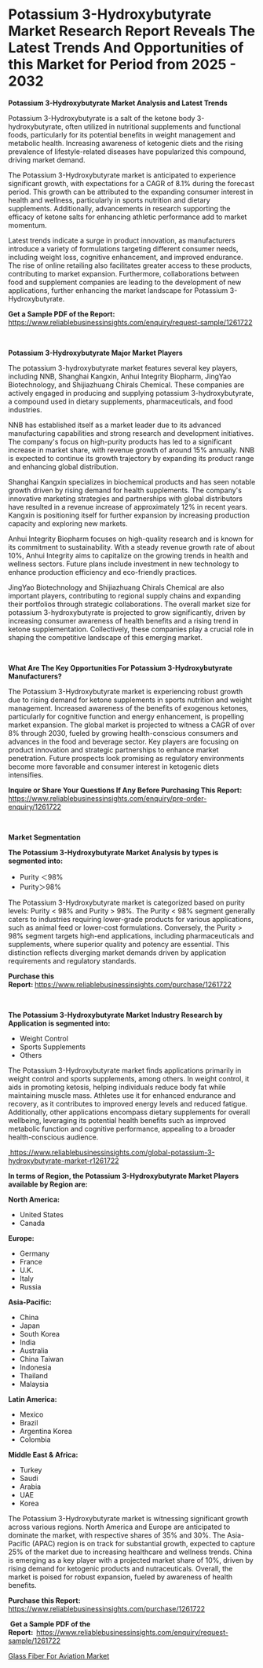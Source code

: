 <p><h1>Potassium 3-Hydroxybutyrate Market Research Report Reveals The Latest Trends And Opportunities of this Market for Period from 2025 - 2032</h1></p><p><strong>Potassium 3-Hydroxybutyrate Market Analysis and Latest Trends</strong></p>
<p><p>Potassium 3-Hydroxybutyrate is a salt of the ketone body 3-hydroxybutyrate, often utilized in nutritional supplements and functional foods, particularly for its potential benefits in weight management and metabolic health. Increasing awareness of ketogenic diets and the rising prevalence of lifestyle-related diseases have popularized this compound, driving market demand.</p><p>The Potassium 3-Hydroxybutyrate market is anticipated to experience significant growth, with expectations for a CAGR of 8.1% during the forecast period. This growth can be attributed to the expanding consumer interest in health and wellness, particularly in sports nutrition and dietary supplements. Additionally, advancements in research supporting the efficacy of ketone salts for enhancing athletic performance add to market momentum.</p><p>Latest trends indicate a surge in product innovation, as manufacturers introduce a variety of formulations targeting different consumer needs, including weight loss, cognitive enhancement, and improved endurance. The rise of online retailing also facilitates greater access to these products, contributing to market expansion. Furthermore, collaborations between food and supplement companies are leading to the development of new applications, further enhancing the market landscape for Potassium 3-Hydroxybutyrate.</p></p>
<p><strong>Get a Sample PDF of the Report:&nbsp;</strong> <a href="https://www.reliablebusinessinsights.com/enquiry/request-sample/1261722?utm_campaign=2032&utm_medium=2&utm_source=Github&utm_content=ia&utm_term=02022025&utm_id=potassium-3-hydroxybutyrate">https://www.reliablebusinessinsights.com/enquiry/request-sample/1261722</a></p>
<p>&nbsp;</p>
<p><strong>Potassium 3-Hydroxybutyrate Major Market Players</strong></p>
<p><p>The potassium 3-hydroxybutyrate market features several key players, including NNB, Shanghai Kangxin, Anhui Integrity Biopharm, JingYao Biotechnology, and Shijiazhuang Chirals Chemical. These companies are actively engaged in producing and supplying potassium 3-hydroxybutyrate, a compound used in dietary supplements, pharmaceuticals, and food industries.</p><p>NNB has established itself as a market leader due to its advanced manufacturing capabilities and strong research and development initiatives. The company's focus on high-purity products has led to a significant increase in market share, with revenue growth of around 15% annually. NNB is expected to continue its growth trajectory by expanding its product range and enhancing global distribution.</p><p>Shanghai Kangxin specializes in biochemical products and has seen notable growth driven by rising demand for health supplements. The company's innovative marketing strategies and partnerships with global distributors have resulted in a revenue increase of approximately 12% in recent years. Kangxin is positioning itself for further expansion by increasing production capacity and exploring new markets.</p><p>Anhui Integrity Biopharm focuses on high-quality research and is known for its commitment to sustainability. With a steady revenue growth rate of about 10%, Anhui Integrity aims to capitalize on the growing trends in health and wellness sectors. Future plans include investment in new technology to enhance production efficiency and eco-friendly practices.</p><p>JingYao Biotechnology and Shijiazhuang Chirals Chemical are also important players, contributing to regional supply chains and expanding their portfolios through strategic collaborations. The overall market size for potassium 3-hydroxybutyrate is projected to grow significantly, driven by increasing consumer awareness of health benefits and a rising trend in ketone supplementation. Collectively, these companies play a crucial role in shaping the competitive landscape of this emerging market.</p></p>
<p>&nbsp;</p>
<p><strong>What Are The Key Opportunities For Potassium 3-Hydroxybutyrate Manufacturers?</strong></p>
<p><p>The Potassium 3-Hydroxybutyrate market is experiencing robust growth due to rising demand for ketone supplements in sports nutrition and weight management. Increased awareness of the benefits of exogenous ketones, particularly for cognitive function and energy enhancement, is propelling market expansion. The global market is projected to witness a CAGR of over 8% through 2030, fueled by growing health-conscious consumers and advances in the food and beverage sector. Key players are focusing on product innovation and strategic partnerships to enhance market penetration. Future prospects look promising as regulatory environments become more favorable and consumer interest in ketogenic diets intensifies.</p></p>
<p><strong>Inquire or Share Your Questions If Any Before Purchasing This Report:</strong> <a href="https://www.reliablebusinessinsights.com/enquiry/pre-order-enquiry/1261722?utm_campaign=2032&utm_medium=2&utm_source=Github&utm_content=ia&utm_term=02022025&utm_id=potassium-3-hydroxybutyrate">https://www.reliablebusinessinsights.com/enquiry/pre-order-enquiry/1261722</a></p>
<p>&nbsp;</p>
<p><strong>Market Segmentation</strong></p>
<p><strong>The Potassium 3-Hydroxybutyrate Market Analysis by types is segmented into:</strong></p>
<p><ul><li>Purity ＜98%</li><li>Purity＞98%</li></ul></p>
<p><p>The Potassium 3-Hydroxybutyrate market is categorized based on purity levels: Purity < 98% and Purity > 98%. The Purity < 98% segment generally caters to industries requiring lower-grade products for various applications, such as animal feed or lower-cost formulations. Conversely, the Purity > 98% segment targets high-end applications, including pharmaceuticals and supplements, where superior quality and potency are essential. This distinction reflects diverging market demands driven by application requirements and regulatory standards.</p></p>
<p><strong>Purchase this Report:&nbsp;</strong><a href="https://www.reliablebusinessinsights.com/purchase/1261722?utm_campaign=2032&utm_medium=2&utm_source=Github&utm_content=ia&utm_term=02022025&utm_id=potassium-3-hydroxybutyrate">https://www.reliablebusinessinsights.com/purchase/1261722</a></p>
<p>&nbsp;</p>
<p><strong>The Potassium 3-Hydroxybutyrate Market Industry Research by Application is segmented into:</strong></p>
<p><ul><li>Weight Control</li><li>Sports Supplements</li><li>Others</li></ul></p>
<p><p>The Potassium 3-Hydroxybutyrate market finds applications primarily in weight control and sports supplements, among others. In weight control, it aids in promoting ketosis, helping individuals reduce body fat while maintaining muscle mass. Athletes use it for enhanced endurance and recovery, as it contributes to improved energy levels and reduced fatigue. Additionally, other applications encompass dietary supplements for overall wellbeing, leveraging its potential health benefits such as improved metabolic function and cognitive performance, appealing to a broader health-conscious audience.</p></p>
<p><a href="https://www.reliablebusinessinsights.com/global-potassium-3-hydroxybutyrate-market-r1261722?utm_campaign=2032&utm_medium=2&utm_source=Github&utm_content=ia&utm_term=02022025&utm_id=potassium-3-hydroxybutyrate">&nbsp;https://www.reliablebusinessinsights.com/global-potassium-3-hydroxybutyrate-market-r1261722</a></p>
<p><strong>In terms of Region, the Potassium 3-Hydroxybutyrate Market Players available by Region are:</strong></p>
<p>
    <p> <strong> North America: </strong>
        <ul>
            <li>United States</li>
            <li>Canada</li>
        </ul>
        </p> 
    <p> <strong> Europe: </strong>
        <ul>
            <li>Germany</li>
            <li>France</li>
            <li>U.K.</li>
            <li>Italy</li>
            <li>Russia</li>
        </ul>
        </p> 
    <p> <strong> Asia-Pacific: </strong>
        <ul>
            <li>China</li>
            <li>Japan</li>
            <li>South Korea</li>
            <li>India</li>
            <li>Australia</li>
            <li>China Taiwan</li>
            <li>Indonesia</li>
            <li>Thailand</li>
            <li>Malaysia</li>
        </ul>
        </p> 
    <p> <strong> Latin America: </strong>
        <ul>
            <li>Mexico</li>
            <li>Brazil</li>
            <li>Argentina Korea</li>
            <li>Colombia</li>
        </ul>
        </p> 
    <p> <strong> Middle East & Africa: </strong>
        <ul>
            <li>Turkey</li>
            <li>Saudi</li>
            <li>Arabia</li>
            <li>UAE</li>
            <li>Korea</li>
        </ul>
    </p>
    </p>
<p><p>The Potassium 3-Hydroxybutyrate market is witnessing significant growth across various regions. North America and Europe are anticipated to dominate the market, with respective shares of 35% and 30%. The Asia-Pacific (APAC) region is on track for substantial growth, expected to capture 25% of the market due to increasing healthcare and wellness trends. China is emerging as a key player with a projected market share of 10%, driven by rising demand for ketogenic products and nutraceuticals. Overall, the market is poised for robust expansion, fueled by awareness of health benefits.</p></p>
<p><strong>Purchase this Report: </strong><a href="https://www.reliablebusinessinsights.com/purchase/1261722?utm_campaign=2032&utm_medium=2&utm_source=Github&utm_content=ia&utm_term=02022025&utm_id=potassium-3-hydroxybutyrate">https://www.reliablebusinessinsights.com/purchase/1261722</a></p>
<p>&nbsp;<strong>Get a Sample PDF of the Report:&nbsp;&nbsp;</strong><a href="https://www.reliablebusinessinsights.com/enquiry/request-sample/1261722?utm_campaign=2032&utm_medium=2&utm_source=Github&utm_content=ia&utm_term=02022025&utm_id=potassium-3-hydroxybutyrate">https://www.reliablebusinessinsights.com/enquiry/request-sample/1261722</a></p>
<p><strong></strong></p>
<p><p><a href="https://github.com/SanjidaMahmud54/Market-Research-Report-List-1/blob/main/glass-fiber-for-aviation-market.md?utm_campaign=2032&utm_medium=2&utm_source=Github&utm_content=ia&utm_term=02022025&utm_id=potassium-3-hydroxybutyrate">Glass Fiber For Aviation Market</a></p></p>